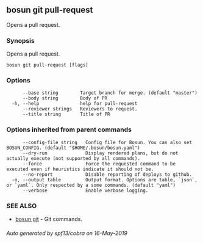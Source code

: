 ## bosun git pull-request

Opens a pull request.

### Synopsis

Opens a pull request.

```
bosun git pull-request [flags]
```

### Options

```
      --base string        Target branch for merge. (default "master")
      --body string        Body of PR
  -h, --help               help for pull-request
      --reviewer strings   Reviewers to request.
      --title string       Title of PR
```

### Options inherited from parent commands

```
      --config-file string   Config file for Bosun. You can also set BOSUN_CONFIG. (default "$HOME/.bosun/bosun.yaml")
      --dry-run              Display rendered plans, but do not actually execute (not supported by all commands).
      --force                Force the requested command to be executed even if heuristics indicate it should not be.
      --no-report            Disable reporting of deploys to github.
  -o, --output table         Output format. Options are table, `json`, or `yaml`. Only respected by a some commands. (default "yaml")
      --verbose              Enable verbose logging.
```

### SEE ALSO

* [bosun git](bosun_git.md)	 - Git commands.

###### Auto generated by spf13/cobra on 16-May-2019
